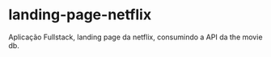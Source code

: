 # landing-page-netflix
Aplicação Fullstack, landing page da netflix, consumindo a API da the movie db.
